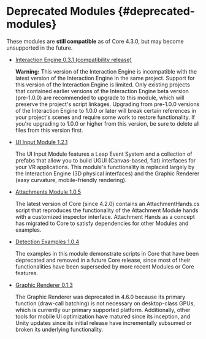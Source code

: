 # Deprecated Modules {#deprecated-modules}

These modules are **still compatible** as of Core 4.3.0, but may become unsupported in the future.
  
- [Interaction Engine 0.3.1 (compatibility release)][ie-beta]

  **Warning:** This version of the Interaction Engine is incompatible with the latest version of the Interaction Engine in the same project. Support for this version of the Interaction Engine is limited. Only existing projects that contained earlier versions of the Interaction Engine beta version (pre-1.0.0) are recommended to upgrade to this module, which will preserve the project's script linkages. Upgrading from pre-1.0.0 versions of the Interaction Engine to 1.0.0 or later will break certain references in your project's scenes and require some work to restore functionality. If you're upgrading to 1.0.0 or higher from this version, be sure to delete all files from this version first.

[ie-beta]: https://developer.leapmotion.com/releases/interaction-engine-031 "(Deprecated) Interaction Engine Beta"

- [UI Input Module 1.2.1][ui-input]

  The UI Input Module features a Leap Event System and a collection of prefabs that allow you to build UGUI (Canvas-based, flat) interfaces for your VR applications. This module's functionality is replaced largely by the Interaction Engine (3D physical interfaces) and the Graphic Renderer (easy curvature, mobile-friendly rendering).
  
[ui-input]: https://developer.leapmotion.com/releases/ui-input-module-121 "(Deprecated) UI Input Module"

- [Attachments Module 1.0.5][attachments-module]

  The latest version of Core (since 4.2.0) contains an AttachmentHands.cs script that reproduces the functionality of the Attachment Module hands with a customized inspector interface. Attachment Hands as a concept has migrated to Core to satisfy dependencies for other Modules and examples.

[attachments-module]: https://developer.leapmotion.com/releases/attachments-module "(Deprecated) Attachments Module"

- [Detection Examples 1.0.4][detection-utilities]

  The examples in this module demonstrate scripts in Core that have been deprecated and removed in a future Core release, since most of their functionalities have been superseded by more recent Modules or Core features.

[detection-utilities]: https://developer.leapmotion.com/releases/detection-examples-104 "(Deprecated) Detection Utilities"

- [Graphic Renderer 0.1.3][graphic-renderer]

  The Graphic Renderer was deprecated in 4.6.0 because its primary function (draw-call batching) is not necessary on desktop-class GPUs, which is currently our primary supported platform. Additionally, other tools for mobile UI optimization have matured since its inception, and Unity updates since its initial release have incrementally subsumed or broken its underlying functionality.

[graphic-renderer]: https://developer.leapmotion.com/releases/graphic-renderer-013 "(Deprecated) Graphic Renderer"
